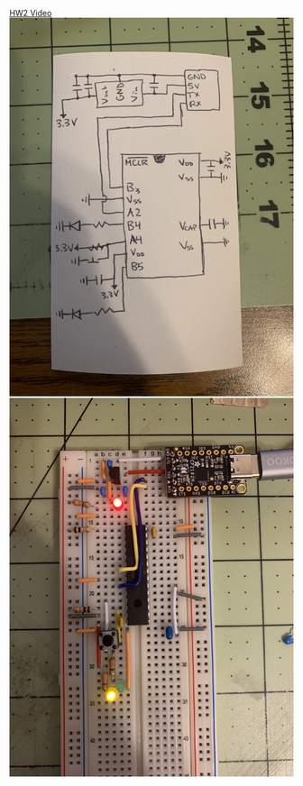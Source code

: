 [HW2 Video](https://youtube.com/shorts/M7fBIe_fjQ4)
![HW2 Picture 1](https://github.com/lucas-iezzi/advmech/blob/main/HW2/IMG-1404.jpg)
![HW2 Picture 2](https://github.com/lucas-iezzi/advmech/blob/main/HW2/IMG-1405.jpg)
